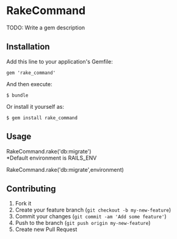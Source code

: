 # RakeCommand

TODO: Write a gem description

## Installation

Add this line to your application's Gemfile:

    gem 'rake_command'

And then execute:

    $ bundle

Or install it yourself as:

    $ gem install rake_command

## Usage

RakeCommand.rake('db:migrate')  
*Default environment is RAILS_ENV

RakeCommand.rake('db:migrate',environment)

## Contributing

1. Fork it
2. Create your feature branch (`git checkout -b my-new-feature`)
3. Commit your changes (`git commit -am 'Add some feature'`)
4. Push to the branch (`git push origin my-new-feature`)
5. Create new Pull Request
